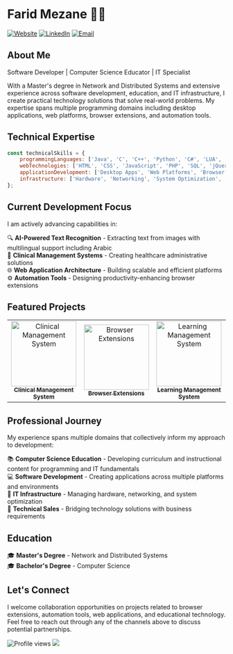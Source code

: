 # Farid Mezane 👨‍💻

[![Website](https://img.shields.io/badge/Website-faridmezane.space-blue?style=for-the-badge&logo=google-chrome)](https://faridmezane.space)
[![LinkedIn](https://img.shields.io/badge/LinkedIn-Connect-blue?style=for-the-badge&logo=linkedin)](https://linkedin.com/in/your-profile)
[![Email](https://img.shields.io/badge/Email-mezane.farid@gmail.com-red?style=for-the-badge&logo=gmail)](mailto:mezane.farid@gmail.com)

## About Me

Software Developer | Computer Science Educator | IT Specialist

With a Master's degree in Network and Distributed Systems and extensive experience across software development, education, and IT infrastructure, I create practical technology solutions that solve real-world problems. My expertise spans multiple programming domains including desktop applications, web platforms, browser extensions, and automation tools.

## Technical Expertise

```javascript
const technicalSkills = {
    programmingLanguages: ['Java', 'C', 'C++', 'Python', 'C#', 'LUA', 'Delphi'],
    webTechnologies: ['HTML', 'CSS', 'JavaScript', 'PHP', 'SQL', 'jQuery', 'XML'],
    applicationDevelopment: ['Desktop Apps', 'Web Platforms', 'Browser Extensions', 'Automation'],
    infrastructure: ['Hardware', 'Networking', 'System Optimization', 'Technical Support']
};
```

## Current Development Focus

I am actively advancing capabilities in:

🔍 **AI-Powered Text Recognition** - Extracting text from images with multilingual support including Arabic  
🏥 **Clinical Management Systems** - Creating healthcare administrative solutions  
🌐 **Web Application Architecture** - Building scalable and efficient platforms  
⚙️ **Automation Tools** - Designing productivity-enhancing browser extensions  

## Featured Projects

<table>
  <tr>
    <td align="center">
      <a href="#"><img src="https://img.icons8.com/color/96/000000/medical-doctor.png" width="150px;" alt="Clinical Management System"/><br/><sub><b>Clinical Management System</b></sub></a>
    </td>
    <td align="center">
      <a href="#"><img src="https://img.icons8.com/color/96/000000/chrome--v1.png" width="150px;" alt="Browser Extensions"/><br/><sub><b>Browser Extensions</b></sub></a>
    </td>
    <td align="center">
      <a href="#"><img src="https://img.icons8.com/color/96/000000/training.png" width="150px;" alt="Learning Management System"/><br/><sub><b>Learning Management System</b></sub></a>
    </td>
  </tr>
</table>

## Professional Journey

My experience spans multiple domains that collectively inform my approach to development:

📚 **Computer Science Education** - Developing curriculum and instructional content for programming and IT fundamentals  
💻 **Software Development** - Creating applications across multiple platforms and environments  
🔧 **IT Infrastructure** - Managing hardware, networking, and system optimization  
🤝 **Technical Sales** - Bridging technology solutions with business requirements  

## Education

🎓 **Master's Degree** - Network and Distributed Systems  
🎓 **Bachelor's Degree** - Computer Science  

## Let's Connect

I welcome collaboration opportunities on projects related to browser extensions, automation tools, web applications, and educational technology. Feel free to reach out through any of the channels above to discuss potential partnerships.

![Profile views](https://komarev.com/ghpvc/?username=faridfgx&color=brightgreen&style=flat-square)
![](https://hit.yhype.me/github/profile?account_id=170326004)
